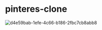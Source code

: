 # pinteres-clone
![d4e59bab-1efe-4c66-b186-2fbc7cb8abb8](https://github.com/Ellisvelandia/pinteres-clone/assets/100318892/6c40916a-5fdc-4095-a8f3-ac99142b8a34)
